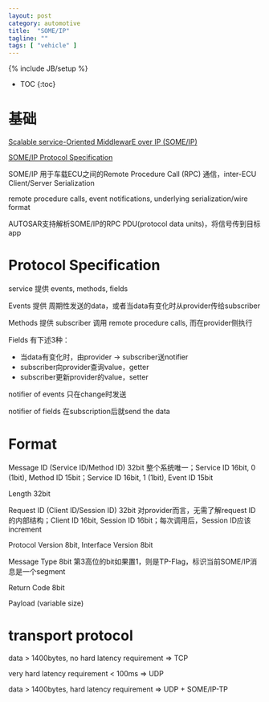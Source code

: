 ```yaml
---
layout: post
category: automotive
title:  "SOME/IP"
tagline: ""
tags: [ "vehicle" ] 
---
```

{% include JB/setup %}

* TOC
{:toc}

# 基础

[Scalable service-Oriented MiddlewarE over IP (SOME/IP)](http://www.some-ip.com/index.shtml)

[SOME/IP Protocol Specification](https://www.autosar.org/fileadmin/user_upload/standards/foundation/1-0/AUTOSAR_PRS_SOMEIPProtocol.pdf)

SOME/IP 用于车载ECU之间的Remote Procedure Call (RPC) 通信，inter-ECU Client/Server Serialization

remote procedure calls, event notifications, underlying serialization/wire format

AUTOSAR支持解析SOME/IP的RPC PDU(protocol data units)，将信号传到目标app

# Protocol Specification

service 提供 events, methods, fields

Events 提供 周期性发送的data，或者当data有变化时从provider传给subscriber

Methods 提供 subscriber 调用 remote procedure calls, 而在provider侧执行

Fields 有下述3种：
- 当data有变化时，由provider -> subscriber送notifier
- subscriber向provider查询value，getter
- subscriber更新provider的value，setter

notifier of events 只在change时发送

notifier of fields 在subscription后就send the data

# Format

Message ID (Service ID/Method ID) 32bit 整个系统唯一；Service ID 16bit, 0 (1bit), Method ID 15bit；Service ID 16bit, 1 (1bit), Event ID 15bit

Length 32bit

Request ID (Client ID/Session ID) 32bit 对provider而言，无需了解request ID的内部结构；Client ID 16bit, Session ID 16bit；每次调用后，Session ID应该increment

Protocol Version 8bit, Interface Version 8bit

Message Type 8bit 第3高位的bit如果置1，则是TP-Flag，标识当前SOME/IP消息是一个segment

Return Code 8bit

Payload (variable size)

# transport protocol

data > 1400bytes, no hard latency requirement => TCP

very hard latency requirement < 100ms => UDP

data > 1400bytes, hard latency requirement => UDP + SOME/IP-TP
